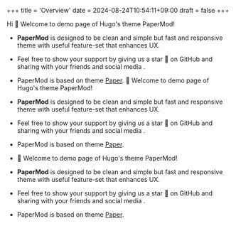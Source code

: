 +++
title = 'Overview'
date = 2024-08-24T10:54:11+09:00
draft = false
+++

Hi
 👋 Welcome to demo page of Hugo's theme PaperMod!

- **PaperMod**  is designed to be clean and simple but fast and responsive theme with useful feature-set that enhances UX.

- Feel free to show your support by giving us a star 🌟 on GitHub and sharing with your friends and social media .

- PaperMod is based on theme [Paper](https://github.com/nanxiaobei/hugo-paper/tree/4330c8b12aa48bfdecbcad6ad66145f679a430b3).
 👋 Welcome to demo page of Hugo's theme PaperMod!

- **PaperMod**  is designed to be clean and simple but fast and responsive theme with useful feature-set that enhances UX.

- Feel free to show your support by giving us a star 🌟 on GitHub and sharing with your friends and social media .

- PaperMod is based on theme [Paper](https://github.com/nanxiaobei/hugo-paper/tree/4330c8b12aa48bfdecbcad6ad66145f679a430b3).
-  👋 Welcome to demo page of Hugo's theme PaperMod!

- **PaperMod**  is designed to be clean and simple but fast and responsive theme with useful feature-set that enhances UX.

- Feel free to show your support by giving us a star 🌟 on GitHub and sharing with your friends and social media .

- PaperMod is based on theme [Paper](https://github.com/nanxiaobei/hugo-paper/tree/4330c8b12aa48bfdecbcad6ad66145f679a430b3).